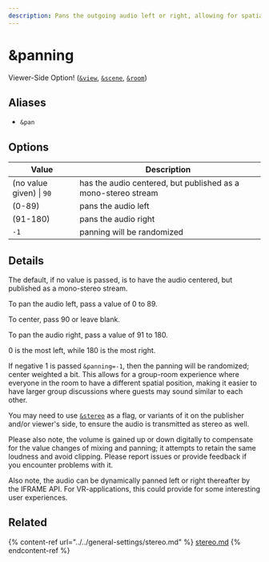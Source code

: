 ```yaml
---
description: Pans the outgoing audio left or right, allowing for spatial audio group chats
---
```


# \&panning

Viewer-Side Option! ([`&view`](view.md), [`&scene`](scene.md), [`&room`](../../general-settings/room.md))

## Aliases

* `&pan`

## Options

| Value                    | Description                                                   |
| ------------------------ | ------------------------------------------------------------- |
| (no value given) \| `90` | has the audio centered, but published as a mono-stereo stream |
| (0-89)                   | pans the audio left                                           |
| (91-180)                 | pans the audio right                                          |
| `-1`                     | panning will be randomized                                    |

## Details

The default, if no value is passed, is to have the audio centered, but published as a mono-stereo stream.&#x20;

To pan the audio left, pass a value of 0 to 89.

To center, pass 90 or leave blank.

To pan the audio right, pass a value of 91 to 180.

0 is the most left, while 180 is the most right.

If negative 1 is passed `&panning=-1`, then the panning will be randomized; center weighted a bit. This allows for a group-room experience where everyone in the room to have a different spatial position, making it easier to have larger group discussions where guests may sound similar to each other.

You may need to use [`&stereo`](../../general-settings/stereo.md) as a flag, or variants of it on the publisher and/or viewer's side, to ensure the audio is transmitted as stereo as well.

Please also note, the volume is gained up or down digitally to compensate for the value changes of mixing and panning; it attempts to retain the same loudness and avoid clipping. Please report issues or provide feedback if you encounter problems with it.

Also note, the audio can be dynamically panned left or right thereafter by the IFRAME API. For VR-applications, this could provide for some interesting user experiences.

## Related

{% content-ref url="../../general-settings/stereo.md" %}
[stereo.md](../../general-settings/stereo.md)
{% endcontent-ref %}
